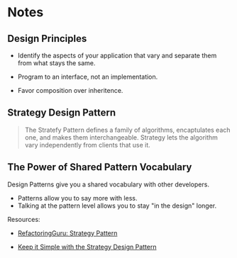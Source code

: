 # Notes

## Design Principles

- Identify the aspects of your application that vary and separate them from what stays the same.

- Program to an interface, not an implementation.

- Favor composition over inheritence.


## Strategy Design Pattern

> The Stratefy Pattern defines a family of algorithms, encaptulates each one, and makes  them interchangeable. Strategy lets the algorithm vary independently from clients that use it.

## The Power of Shared Pattern Vocabulary

Design Patterns give you a shared vocabulary with other developers.

- Patterns allow you to say more with less.
- Talking at the pattern level allows you to stay "in the design" longer.


Resources:

- [RefactoringGuru: Strategy Pattern](https://refactoring.guru/design-patterns/strategy)

- [Keep it Simple with the Strategy Design Pattern](https://blog.bitsrc.io/keep-it-simple-with-the-strategy-design-pattern-c36a14c985e9)